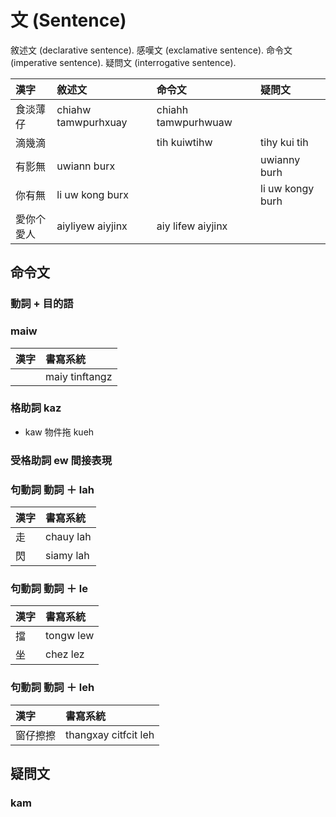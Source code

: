 # 文 (Sentence)

敘述文 (declarative sentence). 感嘆文 (exclamative sentence). 命令文 (imperative sentence). 疑問文 (interrogative sentence).

| 漢字 | 敘述文 | 命令文 | 疑問文 |
| :--- | :--- | :--- | :--- |
| 食淡薄仔 | chiahw tamwpurhxuay | chiahh tamwpurhwuaw | |
| 滴幾滴 | | tih kuiwtihw | tihy kui tih |
| 有影無 | uwiann burx | | uwianny burh |
| 你有無 | li uw kong burx | | li uw kongy burh |
| 愛你个愛人 | aiyliyew aiyjinx | aiy lifew aiyjinx | |

## 命令文

### 動詞 + 目的語

### maiw

| 漢字 | 書寫系統 |
| :--- | :--- |
|| maiy tinftangz |

### 格助詞 kaz

* kaw 物件拖 kueh

### 受格助詞 ew 間接表現

### 句動詞 動詞 ＋ lah

| 漢字 | 書寫系統 |
| :--- | :--- |
| 走 | chauy lah |
| 閃 | siamy lah |

### 句動詞 動詞 ＋ le

| 漢字 | 書寫系統 |
| :--- | :--- |
| 擋 | tongw lew |
| 坐 | chez lez |

### 句動詞 動詞 ＋ leh

| 漢字 | 書寫系統 |
| :--- | :--- |
| 窗仔擦擦 | thangxay citfcit leh |

## 疑問文

### kam
